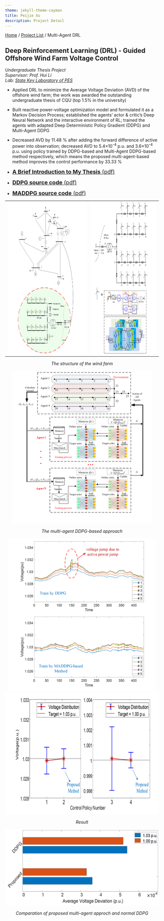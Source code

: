 ```yaml
---
theme: jekyll-theme-cayman
title: Peijie Xu
description: Project Detail
---
```

[Home](../index.md) / [Project List](Projects_index.html) / Multi-Agent DRL
  
## Deep Reinforcement Learning (DRL) - Guided Offshore Wind Farm Voltage Control

_Undergraduate Thesis Project_   
_Supervisor: Prof. Hui Li_  
_Lab: [State Key Laboratory of PES](http://sklpe.cqu.edu.cn/)_

* Applied DRL to minimize the Average Voltage Deviation (AVD) of the offshore wind farm; the work was awarded the outstanding undergraduate thesis of CQU (top 1.5% in the university)

*	Built reactive power-voltage optimization model and formulated it as a Markov Decision Process; established the agents’ actor & critic’s Deep Neural Network and the interactive environment of RL; trained the agents with adapted Deep Deterministic Policy Gradient (DDPG) and Multi-Agent DDPG
   
*	Decreased AVD by 11.48 % after adding the forward difference of active power into observation; decreased AVD to 5.4×10<sup>-4</sup> p.u. and 3.6×10<sup>-4</sup> p.u. using policy trained by DDPG-based and Multi-Agent DDPG-based method respectively, which means the proposed multi-agent-based method improves the control performance by 33.33 %  

* <a href="doc/Brief Intro to Undergraduate Thesis.pdf" target="Peijie Xu" ><font size=4> <b>A Brief Introduction to My Thesis</b> (pdf)</font></a>
* <a href="https://aistudio.baidu.com/aistudio/projectdetail/1811882" target="Peijie Xu" ><font size=4> <b>DDPG source code</b> (pdf)</font></a>
* <a href="https://aistudio.baidu.com/aistudio/projectdetail/1907893" target="Peijie Xu" ><font size=4> <b>MADDPG source code</b> (pdf)</font></a>

  
<table><tr>
<td><img src="pic/1_2.png" height="500"  border=0 /></td>
<td><img src="pic/1_3.png" height="500"  border=0 /></td>
</tr></table> 
<p align="center"><i>The structure of the wind farm</i></p><p></p>

<center class="half">
    <img src="pic/1_1.png" height="500"/>
</center>
<p align="center"><i>The multi-agent DDPG-based approach</i></p><p></p>
  
<center class="half">
    <img src="pic/1_4.png" height="500"/><img src="pic/1_5.png" height="400"/>
</center>
<p align="center"><i>Result</i></p><p></p>

<center class="half">
    <img src="pic/1_6.png" height="250"/>
</center>
<p align="center"><i>Comparation of proposed multi-agent approch and normal DDPG</i></p>

  